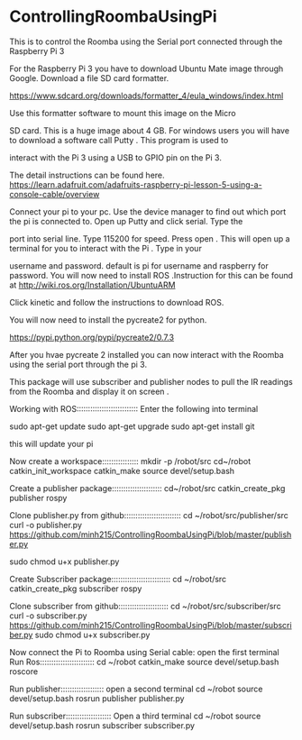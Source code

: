 # ControllingRoombaUsingPi

This is to control the Roomba using the Serial port connected through the Raspberry Pi 3

For the Raspberry Pi 3 you have to download Ubuntu Mate image through Google. Download a file SD card formatter. 

https://www.sdcard.org/downloads/formatter_4/eula_windows/index.html 

Use this formatter software to  mount this image on the Micro

SD card. This is a huge image about 4 GB. For windows users you will have to download a software call Putty . This program is used to

interact with the Pi 3 using a USB to GPIO pin on the Pi 3.

The detail instructions can be found here.  https://learn.adafruit.com/adafruits-raspberry-pi-lesson-5-using-a-console-cable/overview

Connect your pi to your pc. Use the device manager to find out which port the pi is connected to. Open up Putty and click serial. Type the

port into serial line. Type 115200 for speed. Press open . This will open up a terminal for you to interact with the Pi . Type in your

username and password. default is pi for username and raspberry for password. You will now need to install ROS .Instruction for this can be found at
http://wiki.ros.org/Installation/UbuntuARM

Click kinetic and follow the instructions to download ROS.

You will now need to install the pycreate2 for python.

https://pypi.python.org/pypi/pycreate2/0.7.3

After you hvae pycreate 2 installed you can now interact with the Roomba using the serial port through the pi 3.

This package will use subscriber and publisher nodes to pull the IR readings from the Roomba and display it on screen .

Working with ROS:::::::::::::::::::::::::::
Enter the following into terminal

sudo apt-get update
sudo apt-get upgrade
sudo apt-get install git

this will update your pi

Now create a workspace::::::::::::::::
mkdir -p /robot/src
cd~/robot
catkin_init_workspace
catkin_make
source devel/setup.bash

Create a publisher package::::::::::::::::::::::
cd~/robot/src
catkin_create_pkg publisher rospy

Clone publisher.py from github:::::::::::::::::::::::::
cd ~/robot/src/publisher/src
curl -o publisher.py https://github.com/minh215/ControllingRoombaUsingPi/blob/master/publisher.py

sudo chmod u+x publisher.py

Create Subscriber package::::::::::::::::::::::::::
cd ~/robot/src
catkin_create_pkg subscriber rospy

Clone subscriber from github::::::::::::::::::::::
cd ~/robot/src/subscriber/src
curl -o subscriber.py https://github.com/minh215/ControllingRoombaUsingPi/blob/master/subscriber.py
sudo chmod u+x subscriber.py

Now connect the Pi to Roomba using Serial cable: open the first terminal
Run Ros::::::::::::::::::::::::
cd ~/robot
catkin_make
source devel/setup.bash
roscore

Run publisher::::::::::::::::::: open a second terminal
cd ~/robot
source devel/setup.bash
rosrun publisher publisher.py

Run subscriber:::::::::::::::::::: Open a third terminal
cd ~/robot
source devel/setup.bash
rosrun subscriber subscriber.py
